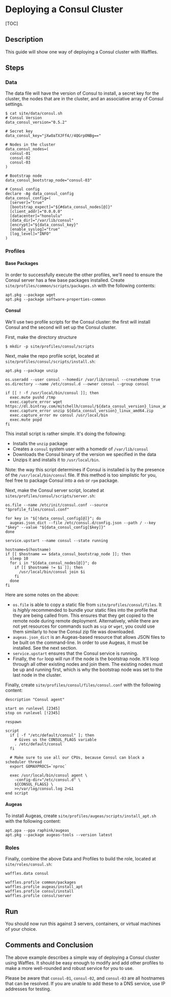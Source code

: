 # Deploying a Consul Cluster

[TOC]

## Description

This guide will show one way of deploying a Consul cluster with Waffles.

## Steps

### Data

The data file will have the version of Consul to install, a secret key for the cluster, the nodes that are in the cluster, and an associative array of Consul settings.

```shell
$ cat site/data/consul.sh
# Consul Version
data_consul_version="0.5.2"

# Secret key
data_consul_key="jXwOaTXJFf4//4QGrpONBg=="

# Nodes in the cluster
data_consul_nodes=(
  consul-01
  consul-02
  consul-03
)

# Bootstrap node
data_consul_bootstrap_node="consul-03"

# Consul config
declare -Ag data_consul_config
data_consul_config=(
  [server]="true"
  [bootstrap_expect]="${#data_consul_nodes[@]}"
  [client_addr]="0.0.0.0"
  [datacenter]="honolulu"
  [data_dir]="/var/lib/consul"
  [encrypt]="${data_consul_key}"
  [enable_syslog]="true"
  [log_level]="INFO"
)
```

### Profiles

#### Base Packages

In order to successfully execute the other profiles, we'll need to ensure the Consul server has a few base packages installed. Create `site/profiles/common/scripts/packages.sh` with the following contents:

```shell
apt.pkg --package wget
apt.pkg --package software-properties-common
```

#### Consul

We'll use two profile scripts for the Consul cluster: the first will install Consul and the second will set up the Consul cluster.

First, make the directory structure

```shell
$ mkdir -p site/profiles/consul/scripts
```

Next, make the repo profile script, located at `site/profiles/consul/scripts/install.sh`:

```shell
apt.pkg --package unzip

os.useradd --user consul --homedir /var/lib/consul --createhome true
os.directory --name /etc/consul.d --owner consul --group consul

if [[ ! -f /usr/local/bin/consul ]]; then
  exec.mute pushd /tmp
  exec.capture_error wget https://dl.bintray.com/mitchellh/consul/${data_consul_version}_linux_amd64.zip
  exec.capture_error unzip ${data_consul_version}_linux_amd64.zip
  exec.capture_error mv consul /usr/local/bin
  exec.mute popd
fi
```

This install script is rather simple. It's doing the following:

* Installs the `unzip` package
* Creates a `consul` system user with a homedir of `/var/lib/consul`
* Downloads the Consul binary of the version we specified in the data
* Unzips it and installs it to `/usr/local/bin`.

Note: the way this script determines if Consul is installed is by the presence of the `/usr/local/bin/consul` file. If this method is too simplistic for you, feel free to package Consul into a `deb` or `rpm` package.

Next, make the Consul server script, located at `sites/profiles/consul/scripts/server.sh`:

```shell
os.file --name /etc/init/consul.conf --source "$profile_files/consul.conf"

for key in "${!data_consul_config[@]}"; do
  augeas.json_dict --file /etc/consul.d/config.json --path / --key "$key" --value "${data_consul_config[$key]}"
done

service.upstart --name consul --state running

hostname=$(hostname)
if [[ $hostname == $data_consul_bootstrap_node ]]; then
  sleep 10
  for i in "${data_consul_nodes[@]}"; do
    if [[ $hostname != $i ]]; then
      /usr/local/bin/consul join $i
    fi
  done
fi

```

Here are some notes on the above:

* `os.file` is able to copy a static file from `site/profiles/consul/files`. It is _highly_ recommended to bundle your static files into the profile that they are being called from. This ensures that they get copied to the remote node during remote deployment. Alternatively, while there are not yet resources for commands such as `scp` or `wget`, you could use them similarly to how the Consul zip file was downloaded.
* `augeas.json_dict` is an Augeas-based resource that allows JSON files to be built on the command-line. In order to use Augeas, it must be installed. See the next section.
* `service.upstart` ensures that the Consul service is running.
* Finally, the `for` loop will run if the node is the bootstrap node. It'll loop through all other existing nodes and join them. The existing nodes must be up and running first, which is why the bootstrap node was set to the last node in the cluster.

Finally, create `site/profiles/consul/files/consul.conf` with the following content:

```shell
description "Consul agent"

start on runlevel [2345]
stop on runlevel [!2345]

respawn

script
  if [ -f "/etc/default/consul" ]; then
    # Gives us the CONSUL_FLAGS variable
    . /etc/default/consul
  fi

  # Make sure to use all our CPUs, because Consul can block a scheduler thread
  export GOMAXPROCS=`nproc`

  exec /usr/local/bin/consul agent \
    -config-dir="/etc/consul.d" \
    ${CONSUL_FLAGS} \
    >>/var/log/consul.log 2>&1
end script
```

#### Augeas

To install Augeas, create `site/profiles/augeas/scripts/install_apt.sh` with the following content:

```shell
apt.ppa --ppa raphink/augeas
apt.pkg --package augeas-tools --version latest
```

### Roles

Finally, combine the above Data and Profiles to build the role, located at `site/roles/consul.sh`:

```shell
waffles.data consul

waffles.profile common/packages
waffles.profile augeas/install_apt
waffles.profile consul/install
waffles.profile consul/server
```

## Run

You should now run this against 3 servers, containers, or virtual machines of your choice.

## Comments and Conclusion

The above example describes a simple way of deploying a Consul cluster using Waffles. It should be easy enough to modify and add other profiles to make a more well-rounded and robust service for you to use.

Please be aware that `consul-01`, `consul-02`, and `consul-03` are all hostnames that can be resolved. If you are unable to add these to a DNS service, use IP addresses for testing.
